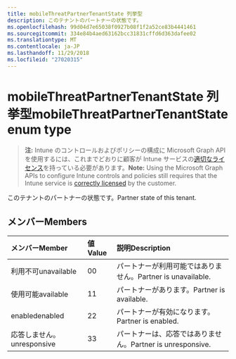```yaml
---
title: mobileThreatPartnerTenantState 列挙型
description: このテナントのパートナーの状態です。
ms.openlocfilehash: 99d04d7e65038f0927b08f1f2a52ce83b4441461
ms.sourcegitcommit: 334e84b4aed63162bcc31831cffd6d363dafee02
ms.translationtype: MT
ms.contentlocale: ja-JP
ms.lasthandoff: 11/29/2018
ms.locfileid: "27020315"
---
```

# <a name="mobilethreatpartnertenantstate-enum-type"></a><span data-ttu-id="b594b-103">mobileThreatPartnerTenantState 列挙型</span><span class="sxs-lookup"><span data-stu-id="b594b-103">mobileThreatPartnerTenantState enum type</span></span>

> <span data-ttu-id="b594b-104">**注:** Intune のコントロールおよびポリシーの構成に Microsoft Graph API を使用するには、これまでどおりに顧客が Intune サービスの[適切なライセンス](https://go.microsoft.com/fwlink/?linkid=839381)を持っている必要があります。</span><span class="sxs-lookup"><span data-stu-id="b594b-104">**Note:** Using the Microsoft Graph APIs to configure Intune controls and policies still requires that the Intune service is [correctly licensed](https://go.microsoft.com/fwlink/?linkid=839381) by the customer.</span></span>

<span data-ttu-id="b594b-105">このテナントのパートナーの状態です。</span><span class="sxs-lookup"><span data-stu-id="b594b-105">Partner state of this tenant.</span></span>
## <a name="members"></a><span data-ttu-id="b594b-106">メンバー</span><span class="sxs-lookup"><span data-stu-id="b594b-106">Members</span></span>
|<span data-ttu-id="b594b-107">メンバー</span><span class="sxs-lookup"><span data-stu-id="b594b-107">Member</span></span>|<span data-ttu-id="b594b-108">値</span><span class="sxs-lookup"><span data-stu-id="b594b-108">Value</span></span>|<span data-ttu-id="b594b-109">説明</span><span class="sxs-lookup"><span data-stu-id="b594b-109">Description</span></span>|
|:---|:---|:---|
|<span data-ttu-id="b594b-110">利用不可</span><span class="sxs-lookup"><span data-stu-id="b594b-110">unavailable</span></span>|<span data-ttu-id="b594b-111">0</span><span class="sxs-lookup"><span data-stu-id="b594b-111">0</span></span>|<span data-ttu-id="b594b-112">パートナーが利用可能ではありません。</span><span class="sxs-lookup"><span data-stu-id="b594b-112">Partner is unavailable.</span></span>|
|<span data-ttu-id="b594b-113">使用可能</span><span class="sxs-lookup"><span data-stu-id="b594b-113">available</span></span>|<span data-ttu-id="b594b-114">1</span><span class="sxs-lookup"><span data-stu-id="b594b-114">1</span></span>|<span data-ttu-id="b594b-115">パートナーがあります。</span><span class="sxs-lookup"><span data-stu-id="b594b-115">Partner is available.</span></span>|
|<span data-ttu-id="b594b-116">enabled</span><span class="sxs-lookup"><span data-stu-id="b594b-116">enabled</span></span>|<span data-ttu-id="b594b-117">2</span><span class="sxs-lookup"><span data-stu-id="b594b-117">2</span></span>|<span data-ttu-id="b594b-118">パートナーが有効になります。</span><span class="sxs-lookup"><span data-stu-id="b594b-118">Partner is enabled.</span></span>|
|<span data-ttu-id="b594b-119">応答しません。</span><span class="sxs-lookup"><span data-stu-id="b594b-119">unresponsive</span></span>|<span data-ttu-id="b594b-120">3</span><span class="sxs-lookup"><span data-stu-id="b594b-120">3</span></span>|<span data-ttu-id="b594b-121">パートナーは、応答ではありません。</span><span class="sxs-lookup"><span data-stu-id="b594b-121">Partner is unresponsive.</span></span>|



